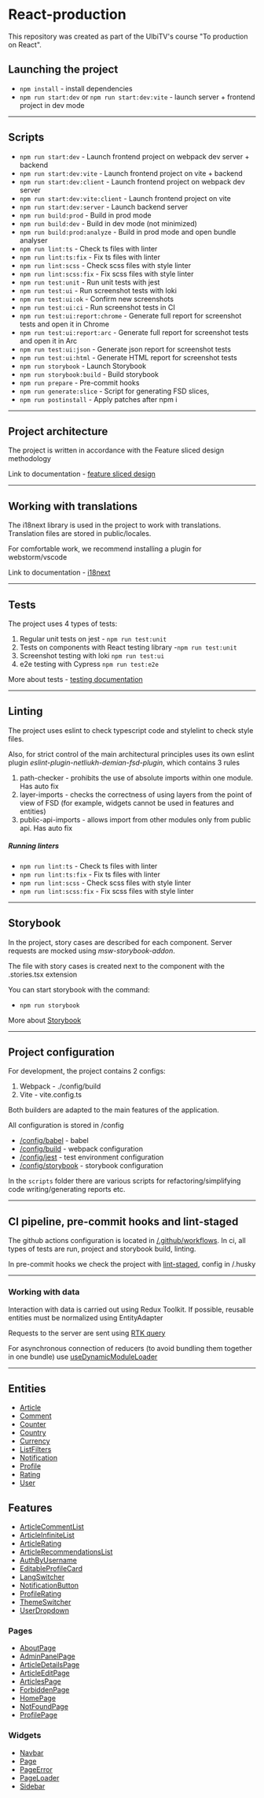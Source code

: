 # React-production

This repository was created as part of the UlbiTV's course "To production on React".

## Launching the project

- `npm install` - install dependencies
- `npm run start:dev` or `npm run start:dev:vite` - launch server + frontend project in dev mode

----

## Scripts

- `npm run start:dev` - Launch frontend project on webpack dev server + backend
- `npm run start:dev:vite` - Launch frontend project on vite + backend
- `npm run start:dev:client` - Launch frontend project on webpack dev server
- `npm run start:dev:vite:client` - Launch frontend project on vite
- `npm run start:dev:server` - Launch backend server
- `npm run build:prod` - Build in prod mode
- `npm run build:dev` - Build in dev mode (not minimized)
- `npm run build:prod:analyze` - Build in prod mode and open bundle analyser
- `npm run lint:ts` - Check ts files with linter
- `npm run lint:ts:fix` - Fix ts files with linter
- `npm run lint:scss` - Check scss files with style linter
- `npm run lint:scss:fix` - Fix scss files with style linter
- `npm run test:unit` - Run unit tests with jest
- `npm run test:ui` - Run screenshot tests with loki
- `npm run test:ui:ok` - Confirm new screenshots
- `npm run test:ui:ci` - Run screenshot tests in CI
- `npm run test:ui:report:chrome` - Generate full report for screenshot tests and open it in Chrome
- `npm run test:ui:report:arc` - Generate full report for screenshot tests and open it in Arc
- `npm run test:ui:json` - Generate json report for screenshot tests
- `npm run test:ui:html` - Generate HTML report for screenshot tests
- `npm run storybook` - Launch Storybook
- `npm run storybook:build` - Build storybook
- `npm run prepare` - Pre-commit hooks
- `npm run generate:slice` - Script for generating FSD slices,
- `npm run postinstall` - Apply patches after npm i

----

## Project architecture

The project is written in accordance with the Feature sliced design methodology

Link to documentation - [feature sliced design](https://feature-sliced.design/docs/get-started/tutorial)

----

## Working with translations

The i18next library is used in the project to work with translations.
Translation files are stored in public/locales.

For comfortable work, we recommend installing a plugin for webstorm/vscode

Link to documentation - [i18next](https://react.i18next.com/)

----

## Tests

The project uses 4 types of tests:
1) Regular unit tests on jest - `npm run test:unit`
2) Tests on components with React testing library -`npm run test:unit`
3) Screenshot testing with loki `npm run test:ui`
4) e2e testing with Cypress `npm run test:e2e`

More about tests - [testing documentation](./docs/tests.md)

----

## Linting

The project uses eslint to check typescript code and stylelint to check style files.

Also, for strict control of the main architectural principles
uses its own eslint plugin *eslint-plugin-netliukh-demian-fsd-plugin*,
which contains 3 rules
1) path-checker - prohibits the use of absolute imports within one module. Has auto fix
2) layer-imports - checks the correctness of using layers from the point of view of FSD
   (for example, widgets cannot be used in features and entities)
3) public-api-imports - allows import from other modules only from public api. Has auto fix

##### Running linters
- `npm run lint:ts` - Check ts files with linter
- `npm run lint:ts:fix` - Fix ts files with linter
- `npm run lint:scss` - Check scss files with style linter
- `npm run lint:scss:fix` - Fix scss files with style linter

----

## Storybook

In the project, story cases are described for each component.
Server requests are mocked using *msw-storybook-addon*.

The file with story cases is created next to the component with the .stories.tsx extension

You can start storybook with the command:
- `npm run storybook`

More about [Storybook](./docs/storybook.md)

----

## Project configuration

For development, the project contains 2 configs:
1. Webpack - ./config/build
2. Vite - vite.config.ts

Both builders are adapted to the main features of the application.

All configuration is stored in /config
- [/config/babel](./config/babel) - babel
- [/config/build](./config/build) - webpack configuration
- [/config/jest](./config/jest) - test environment configuration
- [/config/storybook](./config/storybook) - storybook configuration

In the `scripts` folder there are various scripts for refactoring/simplifying code writing/generating reports etc.

----

## CI pipeline, pre-commit hooks and lint-staged

The github actions configuration is located in [/.github/workflows](./.github/workflows).
In ci, all types of tests are run, project and storybook build, linting.

In pre-commit hooks we check the project with [lint-staged](https://github.com/okonet/lint-staged), config in /.husky

----

### Working with data

Interaction with data is carried out using Redux Toolkit.
If possible, reusable entities must be normalized using EntityAdapter

Requests to the server are sent using [RTK query](./src/shared/api/rtkApi.ts)

For asynchronous connection of reducers (to avoid bundling them together in one bundle) use
[useDynamicModuleLoader](./src/shared/lib/hooks/useDynamicModuleLoader/useDynamicModuleLoader.ts)

----

## Entities

- [Article](./src/entities/Article)
- [Comment](./src/entities/Comment)
- [Counter](./src/entities/Counter)
- [Country](./src/entities/Country)
- [Currency](./src/entities/Currency)
- [ListFilters](./src/entities/ListFilters)
- [Notification](./src/entities/Notification)
- [Profile](./src/entities/Profile)
- [Rating](./src/entities/Rating)
- [User](./src/entities/User)

## Features

- [ArticleCommentList](./src/features/ArticleCommentList)
- [ArticleInfiniteList](./src/features/ArticleInfiniteList)
- [ArticleRating](./src/features/ArticleRating)
- [ArticleRecommendationsList](./src/features/ArticleRecommendationsList)
- [AuthByUsername](./src/features/AuthByUsername)
- [EditableProfileCard](./src/features/EditableProfileCard)
- [LangSwitcher](./src/features/LangSwitcher)
- [NotificationButton](./src/features/NotificationButton)
- [ProfileRating](./src/features/ProfileRating)
- [ThemeSwitcher](./src/features/ThemeSwitcher)
- [UserDropdown](./src/features/UserDropdown)

### Pages
- [AboutPage](./src/pages/AboutPage)
- [AdminPanelPage](./src/pages/AdminPanelPage)
- [ArticleDetailsPage](./src/pages/ArticleDetailsPage)
- [ArticleEditPage](./src/pages/ArticleEditPage)
- [ArticlesPage](./src/pages/ArticlesPage)
- [ForbiddenPage](./src/pages/ForbiddenPage)
- [HomePage](./src/pages/HomePage)
- [NotFoundPage](./src/pages/NotFoundPage)
- [ProfilePage](./src/pages/ProfilePage)

### Widgets
- [Navbar](./src/widgets/Navbar)
- [Page](./src/widgets/Page)
- [PageError](./src/widgets/PageError)
- [PageLoader](./src/widgets/PageLoader)
- [Sidebar](./src/widgets/Sidebar)